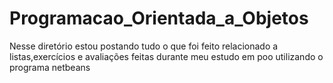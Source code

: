 # Programacao_Orientada_a_Objetos
Nesse diretório estou postando tudo o que foi feito relacionado a listas,exercícios e avaliações feitas durante meu estudo em poo utilizando o programa netbeans
